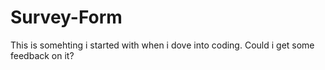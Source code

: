 # Survey-Form
This is somehting i started with when i dove into coding. Could i get some feedback on it?
